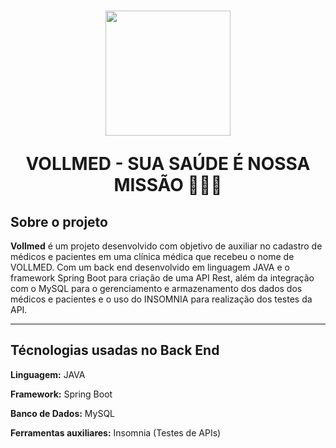 <h1 align = "center">
  <img src="https://github.com/user-attachments/assets/1af2db85-af1a-4225-ad03-1e091cf09450" width="200px" />
<p> VOLLMED - SUA SAÚDE É NOSSA MISSÃO 👨‍⚕️🏥</p>
</h1>

## Sobre o projeto

**Vollmed** é um projeto desenvolvido com objetivo de auxiliar no cadastro de médicos e pacientes em uma clínica médica que recebeu o nome de VOLLMED. Com um back end desenvolvido em linguagem JAVA e o framework Spring Boot para criação de uma API Rest, além da integração com o MySQL para o gerenciamento e armazenamento dos dados dos médicos e pacientes e o uso do INSOMNIA para realização dos testes da API.

<hr>

## Técnologias usadas no Back End

**Linguagem:** JAVA

**Framework:** Spring Boot

**Banco de Dados:** MySQL

**Ferramentas auxiliares:** Insomnia (Testes de APIs)

